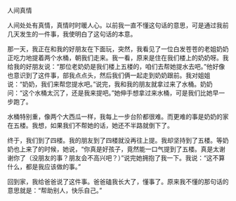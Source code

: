 人间真情

人间处处有真情，真情时时暖人心。以前我一直不懂这句话的意思，可是通过我前几天发生的一件事，我使明白了这句话的本意。

那一天，我正在和我的好朋友在下面玩，突然，我看见了一位白发苍苍的老姐奶奶正吃力地提着两个水桶，朝我们走来。我一看，原来是住在我们楼上的奶奶呀。我给我的好朋友说：“那位老奶奶是我们楼上五楼的，咱们去帮她提水去吧。”他好像也意识到了这件事，部我点点头，然后我们俩一起走到奶奶跟前。我对姐姐说：“奶奶，我们来帮您提水吧。”说完，我和我的朋友就拿过来了水桶。奶奶问：“这个水桶太沉了，还是我来提吧。”她伸手想拿过来水桶，可是我们比她早一步跑了。

水桶特别重，像两个大西瓜一样，我每上一步台阶都很难。而更难的事是奶奶的家在五楼。我想，如果我们不帮她的话，她还不半路就倒下了。

终于，我们到了四楼。我的朋友到了四楼就没再往上提。我却坚持到了五楼。等奶奶也上来了的时候，她说，“你真是好孩子，竟然能一口气提到了五楼。真是太谢谢你了（没朋友的事？朋友会不高兴吧？）”说完她拥抱了我一下。我说：“这不算什么，都是我应该做的事。”

回到家，我给爸爸说了这件事。爸爸磕我长大了，懂事了。原来我不懂的那句话的意思就是：“帮助别人，快乐自己。”

